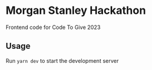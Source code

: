 # Morgan Stanley Hackathon

Frontend code for Code To Give 2023

## Usage

Run `yarn dev` to start the development server
